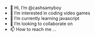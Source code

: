 - 👋 Hi, I’m @cashsamyboy
- 👀 I’m interested in coding video games
- 🌱 I’m currently learning javascript
- 💞️ I’m looking to collaborate on 
- 📫 How to reach me ...

<!---
cashsamyboy/cashsamyboy is a ✨ special ✨ repository because its `README.md` (this file) appears on your GitHub profile.
You can click the Preview link to take a look at your changes.
--->
